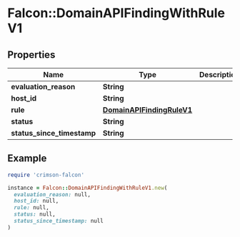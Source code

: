 # Falcon::DomainAPIFindingWithRuleV1

## Properties

| Name | Type | Description | Notes |
| ---- | ---- | ----------- | ----- |
| **evaluation_reason** | **String** |  | [optional] |
| **host_id** | **String** |  | [optional] |
| **rule** | [**DomainAPIFindingRuleV1**](DomainAPIFindingRuleV1.md) |  | [optional] |
| **status** | **String** |  | [optional] |
| **status_since_timestamp** | **String** |  | [optional] |

## Example

```ruby
require 'crimson-falcon'

instance = Falcon::DomainAPIFindingWithRuleV1.new(
  evaluation_reason: null,
  host_id: null,
  rule: null,
  status: null,
  status_since_timestamp: null
)
```

